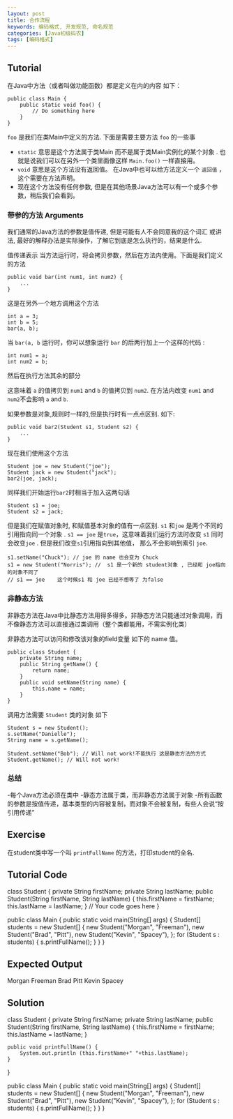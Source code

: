 ```yaml
---
layout: post
title: 合作流程
keywords: 编码格式, 开发规范, 命名规范
categories: [Java初级码农]
tags: [编码格式]
---
```


Tutorial
--------

在Java中方法（或者叫做功能函数）都是定义在内的内容  如下：

    public class Main {
        public static void foo() {
            // Do something here
        }
    }

`foo` 是我们在类Main中定义的方法. 下面是需要主要方法 `foo` 的一些事

- `static` 意思是这个方法属于类Main 而不是属于类Main实例化的某个对象 . 也就是说我们可以在另外一个类里面像这样 `Main.foo()` 一样直接用。
- `void` 意思是这个方法没有返回值。 在Java中也可以给方法定义一个 `返回值` ，这个需要在方法声明。
- 现在这个方法没有任何参数, 但是在其他场景Java方法可以有一个或多个参数，稍后我们会看到。

### 带参的方法 Arguments

我们通常的Java方法的参数是值传递, 但是可能有人不会同意我的这个词汇 或讲法, 最好的解释办法是实际操作，了解它到底是怎么执行的，结果是什么.

值传递表示 当方法运行时，将会拷贝参数，然后在方法内使用。下面是我们定义的方法

    public void bar(int num1, int num2) {
        ...
    }

这是在另外一个地方调用这个方法

    int a = 3;
    int b = 5;
    bar(a, b);

当 `bar(a, b` 运行时，你可以想象运行 `bar` 的后两行加上一个这样的代码 :

    int num1 = a;
    int num2 = b;

然后在执行方法其余的部分

这意味着 `a` 的值拷贝到 `num1` and `b` 的值拷贝到 `num2`. 在方法内改变 `num1` and `num2`不会影响 `a` and `b`.

如果参数是对象,规则时一样的,但是执行时有一点点区别. 如下:

    public void bar2(Student s1, Student s2) {
        ...
    }

现在我们使用这个方法

    Student joe = new Student("joe");
    Student jack = new Student("jack");
    bar2(joe, jack);

同样我们开始运行`bar2`时相当于加入这两句话

    Student s1 = joe;
    Student s2 = jack;

但是我们在赋值对象时, 和赋值基本对象的值有一点区别. `s1` 和`joe` 是两个不同的引用指向同一个对象 . `s1 == joe` 是`true`，这意味着我们运行方法时改变 `s1` 同时会改变`joe` . 但是我们改变`s1`引用指向到其他值， 那么不会影响到索引 `joe`.

    s1.setName("Chuck"); // joe 的 name 也会变为 Chuck 
    s1 = new Student("Norris"); //  s1 是一个新的 student对象 , 已经和 joe指向的对象不同了
    // s1 == joe    这个时候s1 和 joe 已经不想等了 为false

### 非静态方法

非静态方法在Java中比静态方法用得多得多。非静态方法只能通过对象调用，而不像静态方法可以直接通过类调用（整个类都能用，不需实例化类）

非静态方法可以访问和修改该对象的field变量 如下的 name 值。

    public class Student {
        private String name;
        public String getName() {
            return name;
        }
        public void setName(String name) {
            this.name = name;
        }
    }

 调用方法需要 `Student` 类的对象 如下

    Student s = new Student();
    s.setName("Danielle");
    String name = s.getName();

    Student.setName("Bob"); // Will not work!不能执行 这是静态方法的方式
    Student.getName(); // Will not work!

### 总结

-每个Java方法必须在类中
-静态方法属于类，而非静态方法属于对象
-所有函数的参数是按值传递，基本类型的内容被复制，而对象不会被复制，有些人会说“按引用传递”

Exercise
--------

在student类中写一个叫 `printFullName` 的方法，打印student的全名.

Tutorial Code
-------------

class Student {
    private String firstName;
    private String lastName;
    public Student(String firstName, String lastName) {
        this.firstName = firstName;
        this.lastName = lastName;
    }
    // Your code goes here
}

public class Main {
    public static void main(String[] args) {
        Student[] students = new Student[] {
            new Student("Morgan", "Freeman"),
            new Student("Brad", "Pitt"),
            new Student("Kevin", "Spacey"),
        };
        for (Student s : students) {
            s.printFullName();
        }
    }
}

Expected Output
---------------

Morgan Freeman
Brad Pitt
Kevin Spacey

Solution
--------

class Student {
    private String firstName;
    private String lastName;
    public Student(String firstName, String lastName) {
        this.firstName = firstName;
        this.lastName = lastName;
    }
    
    public void printFullName() {
        System.out.println (this.firstName+" "+this.lastName);
    }
}

public class Main {
    public static void main(String[] args) {
        Student[] students = new Student[] {
            new Student("Morgan", "Freeman"),
            new Student("Brad", "Pitt"),
            new Student("Kevin", "Spacey"),
        };
        for (Student s : students) {
            s.printFullName();
        }
    }
}
